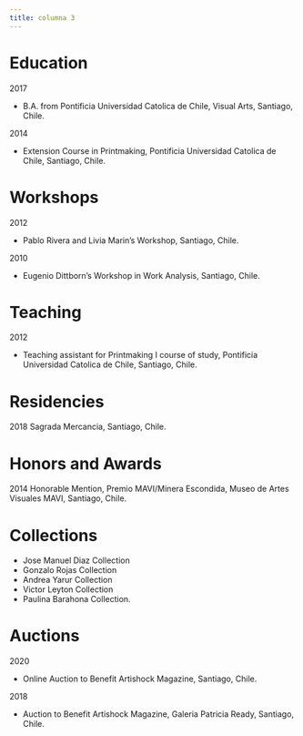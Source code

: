```yaml
---
title: columna 3
---
```


# Education

2017
* B.A. from Pontificia Universidad Catolica de Chile, Visual Arts, Santiago, Chile.

2014
* Extension Course in Printmaking, Pontificia Universidad Catolica de Chile, Santiago, Chile.

# Workshops

2012
* Pablo Rivera and Livia Marin’s Workshop, Santiago, Chile.

2010
* Eugenio Dittborn’s Workshop in Work Analysis, Santiago, Chile.

# Teaching

2012
* Teaching assistant for Printmaking I course of study, Pontificia Universidad Catolica de Chile, Santiago, Chile.

# Residencies

2018
Sagrada Mercancia, Santiago, Chile.

# Honors and Awards

2014
Honorable Mention, Premio MAVI/Minera Escondida, Museo de Artes Visuales MAVI, Santiago, Chile.

# Collections

* Jose Manuel Diaz Collection
* Gonzalo Rojas Collection
* Andrea Yarur Collection
* Victor Leyton Collection
* Paulina Barahona Collection.

# Auctions

2020
* Online Auction to Benefit Artishock Magazine, Santiago, Chile.

2018
* Auction to Benefit Artishock Magazine, Galeria Patricia Ready, Santiago, Chile.
